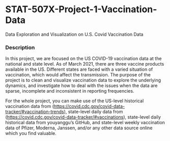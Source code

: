 # STAT-507X-Project-1-Vaccination-Data
Data Exploration and Visualization on U.S. Covid Vaccination Data

### Description
In this project, we are focused on the US COVID-19 vaccination data at the national and state level.
As of March 2021, there are three vaccine products available in the US. Different states are faced with a varied situation of vaccination, 
which would affect the transmission.
The purpose of the project is to clean and visualize vaccination data to explore the underlying dynamics, and investigate how to deal with the
issues when the data are sparse, incomplete and inconsistent in reporting frequencies. 

For the whole project, you can make use of the US-level historical vaccination data from
(https://covid.cdc.gov/covid-data-tracker/#vaccination-trends), state-level daily data from
(https://covid.cdc.gov/covid-data-tracker/#vaccinations), state-level daily historical data
from youyanggu’s GitHub, and state-level weekly vaccination data of Pfizer, Moderna,
Janssen, and/or any other data source online which you find valuable.

